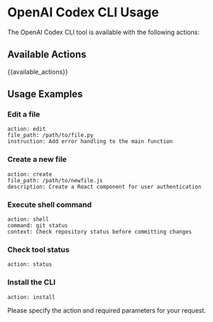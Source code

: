 # OpenAI Codex CLI Usage

The OpenAI Codex CLI tool is available with the following actions:

## Available Actions
{{available_actions}}

## Usage Examples

### Edit a file
```
action: edit
file_path: /path/to/file.py
instruction: Add error handling to the main function
```

### Create a new file
```
action: create
file_path: /path/to/newfile.js
description: Create a React component for user authentication
```

### Execute shell command
```
action: shell
command: git status
context: Check repository status before committing changes
```

### Check tool status
```
action: status
```

### Install the CLI
```
action: install
```

Please specify the action and required parameters for your request.